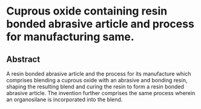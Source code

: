 # Cuprous oxide containing resin bonded abrasive article and process for manufacturing same.

## Abstract
A resin bonded abrasive article and the process for its manufacture which comprises blending a cuprous oxide with an abrasive and bonding resin, shaping the resulting blend and curing the resin to form a resin bonded abrasive article. The invention further comprises the same process wherein an organosilane is incorporated into the blend.
